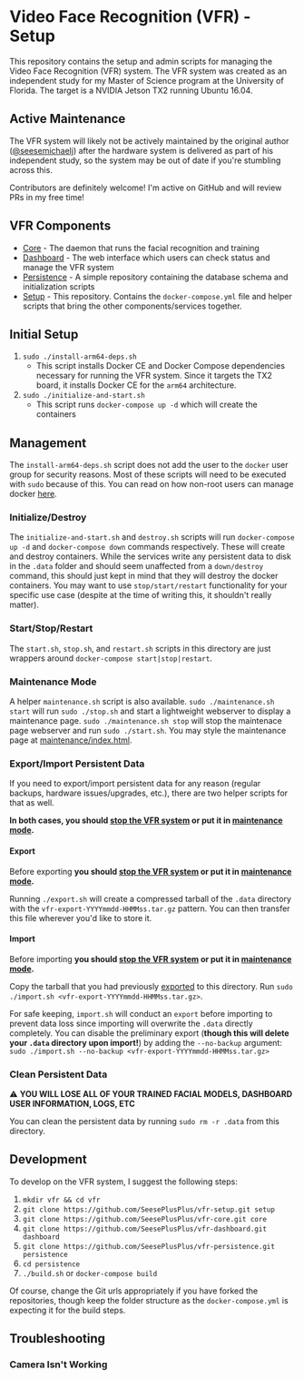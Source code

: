 # Video Face Recognition (VFR) - Setup

This repository contains the setup and admin scripts for managing the Video Face Recognition (VFR) system. The VFR system was created as an independent study for my Master of Science program at the University of Florida. The target is a NVIDIA Jetson TX2 running Ubuntu 16.04.

## Active Maintenance
The VFR system will likely not be actively maintained by the original author ([@seesemichaelj](https://github.com/seesemichaelj)) after the hardware system is delivered as part of his independent study, so the system may be out of date if you're stumbling across this.

Contributors are definitely welcome! I'm active on GitHub and will review PRs in my free time!

## VFR Components

- [Core](https://github.com/SeesePlusPlus/vfr-core) - The daemon that runs the facial recognition and training
- [Dashboard](https://github.com/SeesePlusPlus/vfr-dashboard) - The web interface which users can check status and manage the VFR system
- [Persistence](https://github.com/SeesePlusPlus/vfr-persistence) - A simple repository containing the database schema and initialization scripts
- [Setup](https://github.com/SeesePlusPlus/vfr-setup) - This repository. Contains the `docker-compose.yml` file and helper scripts that bring the other components/services together.

## Initial Setup
1. `sudo ./install-arm64-deps.sh`
    - This script installs Docker CE and Docker Compose dependencies necessary for running the VFR system. Since it targets the TX2 board, it installs Docker CE for the `arm64` architecture.
1. `sudo ./initialize-and-start.sh`
    - This script runs `docker-compose up -d` which will create the containers

## Management

The `install-arm64-deps.sh` script does not add the user to the `docker` user group for security reasons. Most of these scripts will need to be executed with `sudo` because of this. You can read on how non-root users can manage docker [here](https://docs.docker.com/install/linux/linux-postinstall/#manage-docker-as-a-non-root-user).

### Initialize/Destroy
The `initialize-and-start.sh` and `destroy.sh` scripts will run `docker-compose up -d` and `docker-compose down` commands respectively. These will create and destroy containers. While the services write any persistent data to disk in the `.data` folder and should seem unaffected from a `down/destroy` command, this should just kept in mind that they will destroy the docker containers. You may want to use `stop/start/restart` functionality for your specific use case (despite at the time of writing this, it shouldn't really matter).

### Start/Stop/Restart
The `start.sh`, `stop.sh`, and `restart.sh` scripts in this directory are just wrappers around `docker-compose start|stop|restart`.

### Maintenance Mode
A helper `maintenance.sh` script is also available. `sudo ./maintenance.sh start` will run `sudo ./stop.sh` and start a lightweight webserver to display a maintenance page. `sudo ./maintenance.sh stop` will stop the maintenace page webserver and run `sudo ./start.sh`. You may style the maintenance page at [maintenance/index.html](maintenance/index.html).

### Export/Import Persistent Data
If you need to export/import persistent data for any reason (regular backups, hardware issues/upgrades, etc.), there are two helper scripts for that as well.

**In both cases, you should [stop the VFR system](#startstoprestart) or put it in [maintenance mode](#maintenance-mode).**

#### Export
Before exporting **you should [stop the VFR system](#startstoprestart) or put it in [maintenance mode](#maintenance-mode).**

Running `./export.sh` will create a compressed tarball of the `.data` directory with the `vfr-export-YYYYmmdd-HHMMss.tar.gz` pattern. You can then transfer this file wherever you'd like to store it.

#### Import
Before importing **you should [stop the VFR system](#startstoprestart) or put it in [maintenance mode](#maintenance-mode).**

Copy the tarball that you had previously [exported](#export) to this directory. Run `sudo ./import.sh <vfr-export-YYYYmmdd-HHMMss.tar.gz>`.

For safe keeping, `import.sh` will conduct an `export` before importing to prevent data loss since importing will overwrite the `.data` directly completely. You can disable the preliminary export (**though this will delete your `.data` directory upon import!**) by adding the `--no-backup` argument: `sudo ./import.sh --no-backup <vfr-export-YYYYmmdd-HHMMss.tar.gz>`

### Clean Persistent Data
:warning: **YOU WILL LOSE ALL OF YOUR TRAINED FACIAL MODELS, DASHBOARD USER INFORMATION, LOGS, ETC**

You can clean the persistent data by running `sudo rm -r .data` from this directory.

## Development
To develop on the VFR system, I suggest the following steps:

1. `mkdir vfr && cd vfr`
1. `git clone https://github.com/SeesePlusPlus/vfr-setup.git setup`
1. `git clone https://github.com/SeesePlusPlus/vfr-core.git core`
1. `git clone https://github.com/SeesePlusPlus/vfr-dashboard.git dashboard`
1. `git clone https://github.com/SeesePlusPlus/vfr-persistence.git persistence`
1. `cd persistence`
1. `./build.sh` or `docker-compose build`

Of course, change the Git urls appropriately if you have forked the repositories, though keep the folder structure as the `docker-compose.yml` is expecting it for the build steps.

## Troubleshooting

### Camera Isn't Working
